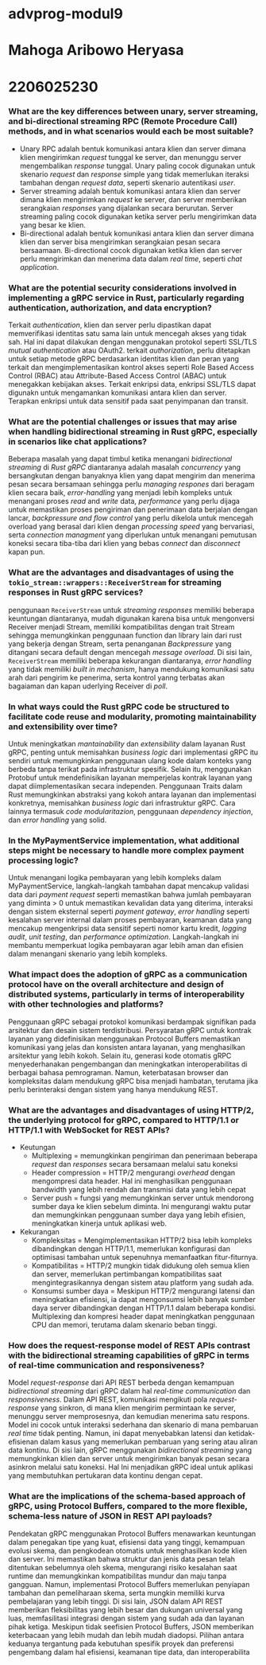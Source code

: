 # advprog-modul9

# Mahoga Aribowo Heryasa

# 2206025230

### What are the key differences between unary, server streaming, and bi-directional streaming RPC (Remote Procedure Call) methods, and in what scenarios would each be most suitable?

- Unary RPC adalah bentuk komunikasi antara klien dan server dimana klien mengirimkan *request* tunggal ke server, dan menunggu server mengembalikan *response* tunggal. Unary paling cocok digunakan untuk skenario *request* dan *response* simple yang tidak memerlukan iteraksi tambahan dengan *request data*, seperti skenario autentikasi *user*.
- Server streaming adalah bentuk komunikasi antara klien dan server dimana klien mengirimkan *request* ke server, dan server memberikan serangkaian *responses* yang dijalankan secara berurutan. Server streaming paling cocok digunakan ketika server perlu mengirimkan data yang besar ke klien.
- Bi-directional adalah bentuk komunikasi antara klien dan server dimana klien dan server bisa mengirimkan serangkaian pesan secara bersaamaan. Bi-directional cocok digunakan ketika klien dan server perlu mengirimkan dan menerima data dalam *real time*, seperti *chat application*.

### What are the potential security considerations involved in implementing a gRPC service in Rust, particularly regarding authentication, authorization, and data encryption?

Terkait *authentication*, klien dan server perlu dipastikan dapat memverifikasi identitas satu sama lain untuk mencegah akses yang tidak sah. Hal ini dapat dilakukan dengan menggunakan protokol seperti SSL/TLS *mutual authentication* atau OAuth2. terkait *authorization*, perlu ditetapkan  untuk setiap metode gRPC berdasarkan identitas klien dan peran yang terkait dan mengimplementasikan kontrol akses seperti Role Based Access Control (RBAC) atau Attribute-Based Access Control (ABAC) untuk menegakkan kebijakan akses. Terkait enkripsi data, enkripsi SSL/TLS dapat digunakn untuk mengamankan komunikasi antara klien dan server. Terapkan enkripsi untuk data sensitif pada saat penyimpanan dan transit.

### What are the potential challenges or issues that may arise when handling bidirectional streaming in Rust gRPC, especially in scenarios like chat applications?

Beberapa masalah yang dapat timbul ketika menangani *bidirectional streaming* di *Rust gRPC* diantaranya adalah masalah *concurrency* yang bersangkutan dengan banyaknya klien yang dapat mengirim dan menerima pesan secara bersamaan sehingga perlu *managing* *respones* dari beragam klien secara baik, *error-handling* yang menjadi lebih kompleks untuk menangani proses *read* and *write* data, *performance* yang perlu dijaga untuk memastikan proses pengiriman dan penerimaan data berjalan dengan lancar, *backpressure and flow control* yang perlu dikelola untuk mencegah overload yang berasal dari klien dengan *processing speed* yang bervariasi, serta *connection managment* yang diperlukan untuk menangani pemutusan koneksi secara tiba-tiba dari klien yang bebas *connect* dan *disconnect* kapan pun.

### What are the advantages and disadvantages of using the `tokio_stream::wrappers::ReceiverStream` for streaming responses in Rust gRPC services?

penggunaan `ReceiverStream` untuk *streaming responses* memiliki beberapa keuntungan diantaranya, mudah digunakan karena bisa untuk mengonversi Receiver menjadi Stream, memiliki kompatibilitas dengan trait Stream sehingga memungkinkan penggunaan function dan library lain dari rust yang bekerja dengan Stream, serta penanganan *Backpressure* yang ditangani secara default dengan mencegah *message overload*. Di sisi lain, `ReceiverStream` memiliki beberapa kekurangan diantaranya, *error handling* yang tidak memiliki *built in mechanism*, hanya mendukung komunikasi satu arah dari pengirim ke penerima, serta kontrol yanng terbatas akan bagaiaman dan kapan uderlying Receiver di *poll*. 

### In what ways could the Rust gRPC code be structured to facilitate code reuse and modularity, promoting maintainability and extensibility over time?

Untuk meningkatkan *mantainability* dan *extensibility* dalam layanan Rust gRPC, penting untuk memisahkan *business logic* dari implementasi gRPC itu sendiri untuk memungkinkan penggunaan ulang kode dalam konteks yang berbeda tanpa terikat pada infrastruktur spesifik. Selain itu, menggunakan Protobuf untuk mendefinisikan layanan memperjelas kontrak layanan yang dapat diimplementasikan secara independen. Penggunaan Traits dalam Rust memungkinkan abstraksi yang kokoh antara layanan dan implementasi konkretnya, memisahkan *business logic* dari infrastruktur gRPC. Cara lainnya termasuk *code modularitazion*, penggunaan *dependency injection*, dan *error handling* yang solid.

### In the MyPaymentService implementation, what additional steps might be necessary to handle more complex payment processing logic?

Untuk menangani logika pembayaran yang lebih kompleks dalam MyPaymentService, langkah-langkah tambahan dapat mencakup validasi data dari *payment request* seperti memastikan bahwa jumlah pembayaran yang diminta > 0 untuk memastikan kevalidan data yang diterima, interaksi dengan sistem eksternal seperti *payment gateway*, *error handling* seperti kesalahan server internal dalam proses pembayaran, keamanan data yang mencakup mengenkripsi data sensitif seperti nomor kartu kredit, *logging audit*, *unit testing*, dan *performance optimization*. Langkah-langkah ini membantu memperkuat logika pembayaran agar lebih aman dan efisien dalam menangani skenario yang lebih kompleks.

### What impact does the adoption of gRPC as a communication protocol have on the overall architecture and design of distributed systems, particularly in terms of interoperability with other technologies and platforms?

Penggunaan gRPC sebagai protokol komunikasi berdampak signifikan pada arsitektur dan desain sistem terdistribusi. Persyaratan gRPC untuk kontrak layanan yang didefinisikan menggunakan Protocol Buffers memastikan komunikasi yang jelas dan konsisten antara layanan, yang menghasilkan arsitektur yang lebih kokoh. Selain itu, generasi kode otomatis gRPC menyederhanakan pengembangan dan meningkatkan interoperabilitas di berbagai bahasa pemrograman. Namun, keterbatasan browser dan kompleksitas dalam mendukung gRPC bisa menjadi hambatan, terutama jika perlu berinteraksi dengan sistem yang hanya mendukung REST.

### What are the advantages and disadvantages of using HTTP/2, the underlying protocol for gRPC, compared to HTTP/1.1 or HTTP/1.1 with WebSocket for REST APIs?

- Keutungan
    - Multiplexing = memungkinkan pengiriman dan penerimaan beberapa *request* dan *responses* secara bersamaan melalui satu koneksi
    - Header compression = HTTP/2 mengurangi *overhead* dengan mengompresi data header. Hal ini menghasilkan penggunaan bandwidth yang lebih rendah dan transmisi data yang lebih cepat
    - Server push = fungsi yang memungkinkan server untuk mendorong sumber daya ke klien sebelum diminta. Ini mengurangi waktu putar dan memungkinkan penggunaan sumber daya yang lebih efisien, meningkatkan kinerja untuk aplikasi web.
- Kekurangan
    - Kompleksitas = Mengimplementasikan HTTP/2 bisa lebih kompleks dibandingkan dengan HTTP/1.1, memerlukan konfigurasi dan optimisasi tambahan untuk sepenuhnya memanfaatkan fitur-fiturnya.
    - Kompatibilitas = HTTP/2 mungkin tidak didukung oleh semua klien dan server, memerlukan pertimbangan kompatibilitas saat mengintegrasikannya dengan sistem atau platform yang sudah ada.
    - Konsumsi sumber daya =  Meskipun HTTP/2 mengurangi latensi dan meningkatkan efisiensi, ia dapat mengonsumsi lebih banyak sumber daya server dibandingkan dengan HTTP/1.1 dalam beberapa kondisi. Multiplexing dan kompresi header dapat meningkatkan penggunaan CPU dan memori, terutama dalam skenario beban tinggi.

### How does the request-response model of REST APIs contrast with the bidirectional streaming capabilities of gRPC in terms of real-time communication and responsiveness?


Model *request-response* dari API REST berbeda dengan kemampuan *bidirectional streaming* dari gRPC dalam hal *real-time communication* dan *responsiveness*. Dalam API REST, komunikasi mengikuti pola *request-response* yang sinkron, di mana klien mengirim permintaan ke server, menunggu server memprosesnya, dan kemudian menerima satu respons. Model ini cocok untuk interaksi sederhana dan skenario di mana pembaruan *real time* tidak penting. Namun, ini dapat menyebabkan latensi dan ketidak-efisienan dalam kasus yang memerlukan pembaruan yang sering atau aliran data kontinu. Di sisi lain, gRPC menggunakan *bidirectional streaming* yang memungkinkan klien dan server untuk mengirimkan banyak pesan secara asinkron melalui satu koneksi. Hal Ini menjadikan gRPC ideal untuk aplikasi yang membutuhkan pertukaran data kontinu dengan cepat.

### What are the implications of the schema-based approach of gRPC, using Protocol Buffers, compared to the more flexible, schema-less nature of JSON in REST API payloads?

Pendekatan gRPC menggunakan Protocol Buffers menawarkan keuntungan dalam penegakan tipe yang kuat, efisiensi data yang tinggi, kemampuan evolusi skema, dan pengkodean otomatis untuk menghasilkan kode klien dan server. Ini memastikan bahwa struktur dan jenis data pesan telah ditentukan sebelumnya oleh skema, mengurangi risiko kesalahan saat runtime dan memungkinkan kompatibilitas mundur dan maju tanpa gangguan. Namun, implementasi Protocol Buffers memerlukan penyiapan tambahan dan pemeliharaan skema, serta mungkin memiliki kurva pembelajaran yang lebih tinggi. Di sisi lain, JSON dalam API REST memberikan fleksibilitas yang lebih besar dan dukungan universal yang luas, memfasilitasi integrasi dengan sistem yang sudah ada dan layanan pihak ketiga. Meskipun tidak seefisien Protocol Buffers, JSON memberikan keterbacaan yang lebih mudah dan lebih mudah diadopsi. Pilihan antara keduanya tergantung pada kebutuhan spesifik proyek dan preferensi pengembang dalam hal efisiensi, keamanan tipe data, dan interoperabilita